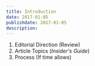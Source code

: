 ```yaml
---
title: Introduction
date: 2017-01-05
publishdate: 2017-01-05
description:
---
```


<ol class="homepage">
  <li>Editorial Direction (Review)</li>
  <li>Article Topics (<em>Insider's Guide</em>)</li>
  <li>Process (If time allows)</li>
</ol>